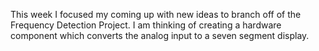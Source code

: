 This week I focused my coming up with new ideas to branch off of the Frequency Detection Project. I am thinking of 
creating a hardware component which converts the analog input to a seven segment display. 
